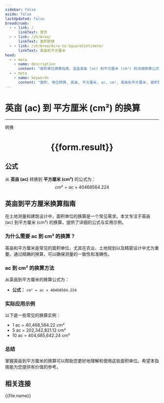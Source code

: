 ```yaml
---
sidebar: false
aside: false
lastUpdated: false
breadcrumb:
  - - link: /
      linkText: 首页
  - - link: /zh/Area/
      linkText: 面积转换
  - - link: /zh/Area/Acre-to-SquareCentimeter
      linkText: 英亩到平方厘米
head:
  - - meta
    - name: description
      content: "面积单位换算指南，涵盖英亩 (ac) 到平方厘米 (cm²) 的详细换算公式与说明。"
  - - meta
    - name: keywords
      content: "面积, 单位转换, 英亩, 平方厘米, ac, cm², 英亩到平方厘米, 面积转换指南"
---
```

# 英亩 (ac) 到 平方厘米 (cm²) 的换算
---
<script setup>
import { onMounted, reactive, inject, ref } from 'vue'
import { NButton, NForm, NFormItem, NInput, NInputNumber, NSelect, NCard, useMessage,NGrid ,NGi } from 'naive-ui'
import { defineClientComponent } from 'vitepress'
import { Area } from '../../files';

const convert = inject('convert')

const form = reactive({
  number: null,
  result: '',
})

const convertHandler = () => {
  if (form.number !== null && !isNaN(form.number)) {
    const convertedValue = parseFloat(form.number) * 40468564.224
    form.result = `${form.number}ac = ${convertedValue.toFixed(2)}cm²`
  } else {
    form.result = '请输入有效的数值。'
  }
}
</script>

<n-form size="large" :model="form">
  <n-form-item label="英亩 (ac)">
    <n-input-number v-model:value="form.number" placeholder="输入英亩" style="width: 100%" />
  </n-form-item>
  <n-form-item>
    <n-button type="primary" @click="convertHandler" block>转换</n-button>
  </n-form-item>
</n-form>

<n-card  embedded :bordered="false" hoverable>
  <div  style="text-align:center">
    <h1>{{form.result}}</h1>
  </div>
</n-card>

## 公式

从 **英亩 (ac)** 转换到 **平方厘米 (cm²)** 的公式为：
$$ cm² = ac \times 40468564.224 $$

## 英亩到平方厘米换算指南

在土地测量和建筑设计中，面积单位的换算是一个常见需求。本文专注于英亩 (ac) 到平方厘米 (cm²) 的换算，提供了详细的公式与实用示例。

### 为什么需要 ac 到 cm² 的换算？

英亩和平方厘米是常见的面积单位，尤其在农业、土地规划以及精密设计中尤为重要。通过精确的换算，可以确保测量的一致性和准确性。

### ac 到 cm² 的换算方法

从英亩到平方厘米的换算公式为：

- **公式：** `cm² = ac × 40468564.224`

### 实际应用示例

以下是一些常见的换算实例：

- 1 ac = 40,468,564.22 cm²
- 5 ac = 202,342,821.12 cm²
- 10 ac = 404,685,642.24 cm²

### 总结

掌握英亩到平方厘米的换算可以帮助您更好地理解和使用这些面积单位。希望本指南能为您提供有价值的参考。

## 相关连接
<n-grid x-gap="12" :cols="3">
  <n-gi v-for="(file, index) in Area" :key="index">
    <n-button
      text
      tag="a"
      :href="file.path"
      type="primary"
    >
      {{file.name}}
    </n-button>
  </n-gi>
</n-grid>
